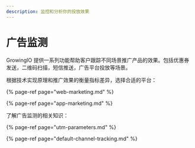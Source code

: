 ```yaml
---
description: 监控和分析你的投放效果
---
```


# 广告监测

GrowingIO 提供一系列功能帮助客户跟踪不同场景推广产品的效果。包括优惠券发送，二维码扫描，短信推送，广告平台投放等场景。

根据技术实现原理和推广效果的衡量指标差异，选择合适的平台：

{% page-ref page="web-marketing.md" %}

{% page-ref page="app-marketing.md" %}

了解广告监测的相关知识：

{% page-ref page="utm-parameters.md" %}

{% page-ref page="default-channel-tracking.md" %}

